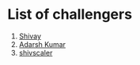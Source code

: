 # List of challengers
1. [Shivay](https://github.com/shivaylamba)
2. [Adarsh Kumar](https://github.com/jinx-vi-0)
3. [shivscaler](http://github.com/shivscaler)

